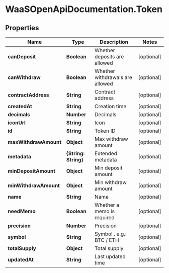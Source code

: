 # WaaSOpenApiDocumentation.Token

## Properties

Name | Type | Description | Notes
------------ | ------------- | ------------- | -------------
**canDeposit** | **Boolean** | Whether deposits are allowed | [optional] 
**canWithdraw** | **Boolean** | Whether withdrawals are allowed | [optional] 
**contractAddress** | **String** | Contract address | [optional] 
**createdAt** | **String** | Creation time | [optional] 
**decimals** | **Number** | Decimals | [optional] 
**iconUrl** | **String** | Icon | [optional] 
**id** | **String** | Token ID | [optional] 
**maxWithdrawAmount** | **Object** | Max withdraw amount | [optional] 
**metadata** | **{String: String}** | Extended metadata | [optional] 
**minDepositAmount** | **Object** | Min deposit amount | [optional] 
**minWithdrawAmount** | **Object** | Min withdraw amount | [optional] 
**name** | **String** | Name | [optional] 
**needMemo** | **Boolean** | Whether a memo is required | [optional] 
**precision** | **Number** | Precision | [optional] 
**symbol** | **String** | Symbol . e.g.: BTC / ETH | [optional] 
**totalSupply** | **Object** | Total supply | [optional] 
**updatedAt** | **String** | Last updated time | [optional] 


